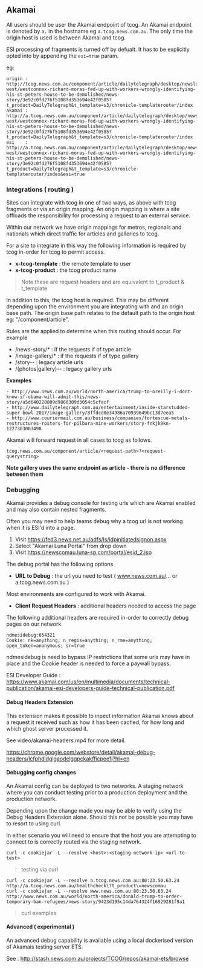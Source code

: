 ## Akamai

All users should be user the Akamai endpoint of tcog. An Akamai endpoint is denoted by `a.` in the hostname eg `a.tcog.news.com.au`. The only time the origin host is used is between Akamai and tcog.

ESI processing of fragments is turned off by defualt. It has to be explicitly opted into by appending the `esi=true` param.

eg:

```
origin : http://tcog.news.com.au/component/article/dailytelegraph/desktop/newslocal/inner-west/westconnex-richard-moras-fed-up-with-workers-wrongly-identifying-his-st-peters-house-to-be-demolished/news-story/3e92c0fd276f5108fd353694e42f0585?t_product=DailyTelegraph&t_template=s3/chronicle-templaterouter/index
akamai : http://a.tcog.news.com.au/component/article/dailytelegraph/desktop/newslocal/inner-west/westconnex-richard-moras-fed-up-with-workers-wrongly-identifying-his-st-peters-house-to-be-demolished/news-story/3e92c0fd276f5108fd353694e42f0585?t_product=DailyTelegraph&t_template=s3/chronicle-templaterouter/index
esi    : http://a.tcog.news.com.au/component/article/dailytelegraph/desktop/newslocal/inner-west/westconnex-richard-moras-fed-up-with-workers-wrongly-identifying-his-st-peters-house-to-be-demolished/news-story/3e92c0fd276f5108fd353694e42f0585?t_product=DailyTelegraph&t_template=s3/chronicle-templaterouter/index&esi=true
```

### Integrations ( routing )

Sites can integrate with tcog in one of two ways, as above with tcog fragments or via an origin mapping. An origin mapping is where a site offloads the responsibility for processing a request to an external service.

Within our network we have origin mappings for metros, regionals and nationals which direct traffic for articles and galleries to tcog.

For a site to integrate in this way the following information is required by tcog in-order for tcog to permit access.

- **x-tcog-template** : the remote template to user
- **x-tcog-product** : the tcog product name

> Note these are request headers and are equivalent to t_product & t_template

In addition to this, the tcog host is required. This may be different depending upon the environment you are integrating with and an origin base path. The origin base path relates to the default path to the origin host eg: "/component/article".

Rules are the applied to determine when this routing should occur. For example

- /news-story/* : if the requests if of type article
- /image-gallery/* : if the requests if of type gallery
- /story-*-* : legacy article urls
- /(photos|gallery)-*-* : legacy gallery urls

**Examples**

```
- http://www.news.com.au/world/north-america/trump-to-oreilly-i-dont-know-if-obama-will-admit-this/news-story/a5d640220809d9866309d3054c5cfacf
- http://www.dailytelegraph.com.au/entertainment/inside-starstudded-super-bowl-2017/image-gallery/8ffdcd0e34986a70939649bc13d7eea5
- http://www.couriermail.com.au/business/companies/fortescue-metals-restructures-rosters-for-pilbara-mine-workers/story-fnkjk9kn-1227303003498
```
Akamai will forward request in all cases to tcog as follows.

`tcog.news.com.au/component/article/<request-path>?<request-querystring>`

**Note gallery uses the same endpoint as article - there is no difference between them**

### Debugging

Akamai provides a debug console for testing urls which are Akamai enabled and may also contain nested fragments.

Often you may need to help teams debug why a tcog url is not working when it is ESI'd into a page.

1. Visit https://fed3.news.net.au/adfs/ls/idpinitiatedsignon.aspx
2. Select "Akamai Luna Portal" from drop down
3. Visit https://newscomau.luna-sp.com/portal/esid_2.jsp

The debug portal has the following options

- **URL to Debug** : the url you need to test ( www.news.com.au/... or a.tcog.news.com.au )

Most environments are configured to work with Akamai.

- **Client Request Headers** : additional headers needed to access the page

The following additional headers are required in-order to correctly debug pages on our network.

```
ndmesidebug:654321
Cookie: nk=anything; n_regis=anything; n_rme=anything; open_token=anonymous; sr=true
```

ndmesidebug is need to bypass IP restrictions that some urls may have in place and the Cookie header is needed to force a paywall bypass.

ESI Developer Guide : https://www.akamai.com/us/en/multimedia/documents/technical-publication/akamai-esi-developers-guide-technical-publication.pdf

#### Debug Headers Extension

This extension makes it possible to inpect information Akamai knows about a request it received such as how it has been cached, for how long and which ghost server processed it.

See video/akamai-headers.mp4 for more detail.

https://chrome.google.com/webstore/detail/akamai-debug-headers/lcfphdldglgaodelggpckakfficpeefj?hl=en

#### Debugging config changes

An Akamai config can be deployed to two networks. A staging network where you can conduct testing prior to a production deployment and the production network.

Depending upon the change made you may be able to verify using the Debug Headers Extension alone. Should this not be possible you may have to resort to using curl.

In either scenario you will need to ensure that the host you are attempting to connect to is correctly routed via the staging network.

```
curl -c cookiejar -L --resolve <host>:<staging-network-ip> <url-to-test>
```
> testing via curl

```
curl -c cookiejar -L --resolve a.tcog.news.com.au:80:23.50.63.24 http://a.tcog.news.com.au/healthcheck\?t_product\=newscomau
curl -c cookiejar -L --resolve www.news.com.au:80:23.50.63.24 http://www.news.com.au/world/north-america/donald-trump-to-order-temporary-ban-refugees/news-story/9423d195c14da764324f16929281f9a1
```
> curl examples

#### Advanced ( experimental )

An advanced debug capability is available using a local dockerised version of Akamais testing server ETS.

See : http://stash.news.com.au/projects/TCOG/repos/akamai-ets/browse
